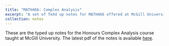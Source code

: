 ```yaml
---
title: "MATH466: Complex Analysis"
excerpt: "A set of TeXd up notes for MATH466 offered at McGill University. Taught by Valentino Tosatti."
collection: notes
---
```


These are the typed up notes for the Honours Complex Analysis course taught at McGill University. The latest pdf of the notes is available [here](/files/MATH466.pdf).
